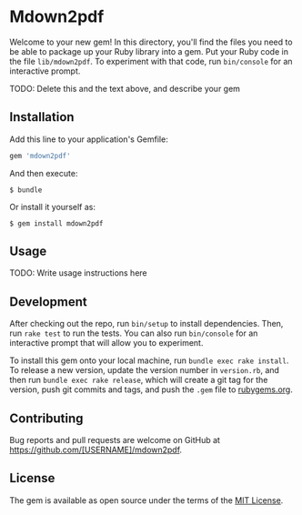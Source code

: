 # Mdown2pdf

Welcome to your new gem! In this directory, you'll find the files you need to be able to package up your Ruby library into a gem. Put your Ruby code in the file `lib/mdown2pdf`. To experiment with that code, run `bin/console` for an interactive prompt.

TODO: Delete this and the text above, and describe your gem

## Installation

Add this line to your application's Gemfile:

```ruby
gem 'mdown2pdf'
```

And then execute:

    $ bundle

Or install it yourself as:

    $ gem install mdown2pdf

## Usage

TODO: Write usage instructions here

## Development

After checking out the repo, run `bin/setup` to install dependencies. Then, run `rake test` to run the tests. You can also run `bin/console` for an interactive prompt that will allow you to experiment.

To install this gem onto your local machine, run `bundle exec rake install`. To release a new version, update the version number in `version.rb`, and then run `bundle exec rake release`, which will create a git tag for the version, push git commits and tags, and push the `.gem` file to [rubygems.org](https://rubygems.org).

## Contributing

Bug reports and pull requests are welcome on GitHub at https://github.com/[USERNAME]/mdown2pdf.

## License

The gem is available as open source under the terms of the [MIT License](http://opensource.org/licenses/MIT).
